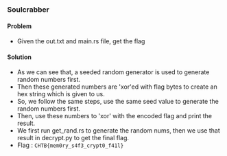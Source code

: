 ### Soulcrabber

#### Problem

- Given the out.txt and main.rs file, get the flag

#### Solution

- As we can see that, a seeded random generator is used to generate random numbers first.
- Then these generated numbers are 'xor'ed with flag bytes to create an hex string which is given to us.
- So, we follow the same steps, use the same seed value to generate the random numbers first.
- Then, use these numbers to 'xor' with the encoded flag and print the result.
- We first run get_rand.rs to generate the random nums, then we use that result in decrypt.py to get the final flag.
- Flag : `CHTB{mem0ry_s4f3_crypt0_f41l}`
